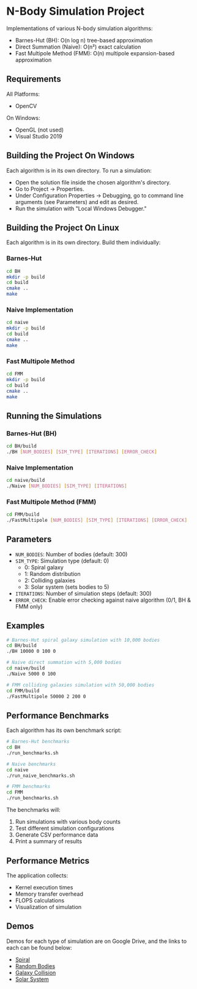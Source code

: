 # N-Body Simulation Project

Implementations of various N-body simulation algorithms:
- Barnes-Hut (BH): O(n log n) tree-based approximation
- Direct Summation (Naive): O(n²) exact calculation
- Fast Multipole Method (FMM): O(n) multipole expansion-based approximation

## Requirements
All Platforms:
- OpenCV

On Windows:
- OpenGL (not used)
- Visual Studio 2019

## Building the Project On Windows
Each algorithm is in its own directory. To run a simulation:

- Open the solution file inside the chosen algorithm's directory.
- Go to Project -> Properties.
- Under Configuration Properties -> Debugging, go to command line arguments (see Parameters) and edit as desired.
- Run the simulation with "Local Windows Debugger."


## Building the Project On Linux

Each algorithm is in its own directory. Build them individually:

### Barnes-Hut

```bash
cd BH
mkdir -p build
cd build
cmake ..
make
```

### Naive Implementation

```bash
cd naive
mkdir -p build
cd build
cmake ..
make
```

### Fast Multipole Method

```bash
cd FMM
mkdir -p build
cd build
cmake ..
make
```

## Running the Simulations

### Barnes-Hut (BH)

```bash
cd BH/build
./BH [NUM_BODIES] [SIM_TYPE] [ITERATIONS] [ERROR_CHECK]
```

### Naive Implementation

```bash
cd naive/build
./Naive [NUM_BODIES] [SIM_TYPE] [ITERATIONS]
```

### Fast Multipole Method (FMM)

```bash
cd FMM/build
./FastMultipole [NUM_BODIES] [SIM_TYPE] [ITERATIONS] [ERROR_CHECK]
```

## Parameters

- `NUM_BODIES`: Number of bodies (default: 300)
- `SIM_TYPE`: Simulation type (default: 0)
  - 0: Spiral galaxy
  - 1: Random distribution
  - 2: Colliding galaxies
  - 3: Solar system (sets bodies to 5)
- `ITERATIONS`: Number of simulation steps (default: 300)
- `ERROR_CHECK`: Enable error checking against naive algorithm (0/1, BH & FMM only)

## Examples

```bash
# Barnes-Hut spiral galaxy simulation with 10,000 bodies
cd BH/build
./BH 10000 0 100 0

# Naive direct summation with 5,000 bodies
cd naive/build
./Naive 5000 0 100

# FMM colliding galaxies simulation with 50,000 bodies
cd FMM/build
./FastMultipole 50000 2 200 0
```

## Performance Benchmarks

Each algorithm has its own benchmark script:

```bash
# Barnes-Hut benchmarks
cd BH
./run_benchmarks.sh

# Naive benchmarks
cd naive
./run_naive_benchmarks.sh

# FMM benchmarks
cd FMM
./run_benchmarks.sh
```

The benchmarks will:
1. Run simulations with various body counts
2. Test different simulation configurations
3. Generate CSV performance data
4. Print a summary of results

## Performance Metrics

The application collects:
- Kernel execution times
- Memory transfer overhead
- FLOPS calculations
- Visualization of simulation


## Demos
Demos for each type of simulation are on Google Drive, and the links to each can be found below:

- [Spiral](https://drive.google.com/file/d/1rrUcyskZfSkmFZX80QeRIY8FLLrlIPBh/view?usp=sharing)
- [Random Bodies](https://drive.google.com/file/d/18F7LHWiciP6AH_SibAQ1ORl2z69vqTui/view?usp=sharing)
- [Galaxy Collision](https://drive.google.com/file/d/1gI1YKynvtYgaKmnyQFxjWZGkhzM0pyNM/view?usp=sharing)
- [Solar System](https://drive.google.com/file/d/1xzfObLiw8sC9THEVyLmxeeVNvty54jMp/view?usp=sharing)


